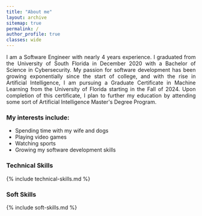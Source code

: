 ```yaml
---
title: "About me"
layout: archive
sitemap: true
permalink: /
author_profile: true
classes: wide
---
```


<!-- <img src="/assets/images/research.png" width="420px" align="right" style="display:block;margin-bottom:25px;margin-left:auto;margin-right:auto;padding-left: 25px;padding-right: 25px;" z-index="1" />  -->

<p style="text-align: justify">
I am a Software Engineer with nearly 4 years experience. I graduated from the University of South Florida in December 2020 with a Bachelor of Science in Cybersecurity.
My passion for software development has been growing exponentially since the start of college, and with the rise in Artificial Intelligence, I am pursuing a Graduate Certificate in Machine Learning from the University of Florida starting in the Fall of 2024. Upon completion of this certificate, I plan to further my education by attending some sort of Artificial Intelligence Master's Degree Program.
</p>

### My interests include:
- Spending time with my wife and dogs
- Playing video games
- Watching sports
- Growing my software development skills


### Technical Skills

{% include technical-skills.md %}

### Soft Skills

{% include soft-skills.md %}
